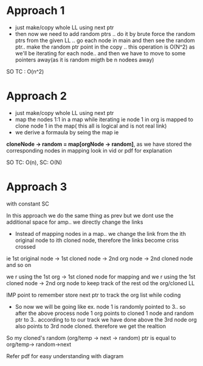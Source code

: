 # Approach 1
- just make/copy whole LL using next ptr
- then now we need to add random ptrs .. do it by brute force the random ptrs from the given LL .. go each node in main and then see the random ptr.. make the random ptr point in the copy .. this operation is O(N^2) as we'll be iterating for each node.. and then we have to move to some pointers away(as it is random migth be n nodees away)

SO TC : O(n^2)

# Approach 2
- just make/copy whole LL using next ptr
- map the nodes 1:1 in a map while iterating ie node 1 in org is mapped to clone node 1 in the map( this all is logical and is not real link)
- we derive a formaula by seing the map ie


**cloneNode -> random = map[orgNode -> random]**, as we have stored the corresponding nodes in mapping
look in vid or pdf for explanation

SO TC: O(n), SC: O(N)

# Approach 3 
with constant SC

In this approach we do the same thing as prev but we dont use the additional space for amp.. we directly change the links 
- Instead of mapping nodes in a map.. we change the link from the ith original node to ith cloned node, therefore the links become criss crossed

ie 1st original node -> 1st cloned node -> 2nd org node -> 2nd cloned node and so on

we r using the 1st org -> 1st cloned node for mapping and we r using the 1st cloned node -> 2nd org node to keep track of the rest od the org/cloned LL

IMP point to remember store next ptr to track the org list while coding

- So now we will be going like ex. node 1 is randomly pointed to 3.. so after the above process node 1 org points to cloned 1 node and random ptr to 3.. according to to our track we have done above the 3rd node org also points to 3rd node cloned. therefore we get the realtion 


So my cloned's random (org/temp -> next -> random) ptr is equal to org/temp-> random->next

Refer pdf for easy understanding with diagram

